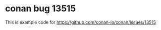 
conan bug 13515
===============


This is example code for https://github.com/conan-io/conan/issues/13515
